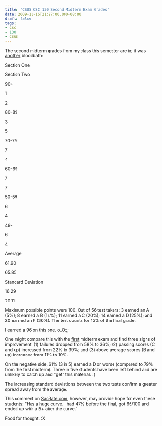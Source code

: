 ```yaml
---
title: 'CSUS CSC 130 Second Midterm Exam Grades'
date: 2009-11-16T21:27:00.000-08:00
draft: false
tags: 
- csc
- 130
- csus
---
```


The second midterm grades from my class this semester are in; it was [another](http://schultkl.blogspot.com/2009/10/csc-130-first-midterm-exam-grades.html) bloodbath:  

  

  

Section One

Section Two

90+  

1  

2  

80-89

3

5

70-79

7

4

60-69

7

7

50-59

6

4

49-

6

4

Average

61.90

65.85

Standard Deviation

16.29

20.11

  
Maximum possible points were 100. Out of 56 test takers: 3 earned an A (5%); 8 earned a B (14%); 11 earned a C (20%); 14 earned a D (25%); and 20 earned an F (36%). The test counts for 15% of the final grade.  
  
I earned a 96 on this one. o\_O;;;  
  
One might compare this with the [first](http://schultkl.blogspot.com/2009/10/csc-130-first-midterm-exam-grades.html) midterm exam and find three signs of improvement: (1) failures dropped from 58% to 36%; (2) passing scores (C and up) increased from 22% to 39%; and (3) above average scores (B and up) increased from 11% to 19%.  
  
On the negative side, 61% (3 in 5) earned a D or worse (compared to 79% from the first midterm). Three in five students have been left behind and are unlikely to catch up and "get" this material. :(  
  
The increasing standard deviations between the two tests confirm a greater spread away from the average.  
  
This comment on [SacRate.com](http://sacrate.com/database/search.asp?type=prof&prof=833), however, may provide hope for even these students: "Has a huge curve. I had 47% before the final, got 66/100 and ended up with a B+ after the curve."  
  
Food for thought. :X